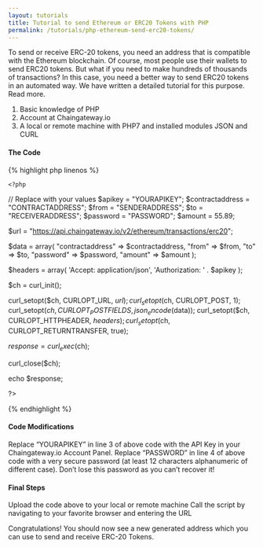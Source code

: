 ```yaml
---
layout: tutorials
title: Tutorial to send Ethereum or ERC20 Tokens with PHP
permalink: /tutorials/php-ethereum-send-erc20-tokens/
---
```


To send or receive ERC-20 tokens, you need an address that is compatible with the Ethereum blockchain. Of course, most people use their wallets to send ERC20 tokens. But what if you need to make hundreds of thousands of transactions? In this case, you need a better way to send ERC20 tokens in an automated way. We have written a detailed tutorial for this purpose. Read more.

1. Basic knowledge of PHP
2. Account at Chaingateway.io
3. A local or remote machine with PHP7 and installed modules JSON and CURL

#### The Code

{% highlight php linenos %}
    
    <?php

// Replace with your values
$apikey = "YOURAPIKEY";
$contractaddress = "CONTRACTADDRESS";
$from = "SENDERADDRESS";
$to = "RECEIVERADDRESS";
$password = "PASSWORD";
$amount = 55.89;

$url = "https://api.chaingateway.io/v2/ethereum/transactions/erc20";

$data = array(
    "contractaddress" => $contractaddress,
    "from" => $from,
    "to" => $to,
    "password" => $password,
    "amount" => $amount
);

$headers = array(
    'Accept: application/json',
    'Authorization: ' . $apikey
);

$ch = curl_init();

curl_setopt($ch, CURLOPT_URL, $url);
curl_setopt($ch, CURLOPT_POST, 1);
curl_setopt($ch, CURLOPT_POSTFIELDS, json_encode($data));
curl_setopt($ch, CURLOPT_HTTPHEADER, $headers);
curl_setopt($ch, CURLOPT_RETURNTRANSFER, true);

$response = curl_exec($ch);

curl_close($ch);

echo $response;

?>


{% endhighlight %}



#### Code Modifications

Replace “YOURAPIKEY” in line 3 of above code with the API Key in your Chaingateway.io Account Panel.
Replace “PASSWORD” in line 4 of above code with a very secure password (at least 12 characters alphanumeric of different case). Don’t lose this password as you can’t recover it!

#### Final Steps

Upload the code above to your local or remote machine
Call the script by navigating to your favorite browser and entering the URL

Congratulations! You should now see a new generated address which you can use to send and receive ERC-20 Tokens. 
